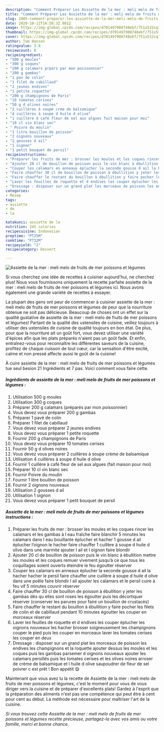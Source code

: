 ```yaml
---
description: "Comment Préparer Les Assiette de la mer : meli melo de fruits de mer poissons et légumes"
title: "Comment Préparer Les Assiette de la mer : meli melo de fruits de mer poissons et légumes"
slug: 1805-comment-preparer-les-assiette-de-la-mer-meli-melo-de-fruits-de-mer-poissons-et-legumes
date: 2020-10-12T16:58:32.801Z
image: https://img-global.cpcdn.com/recipes/d701497908748ebf/751x532cq70/assiette-de-la-mer-meli-melo-de-fruits-de-mer-poissons-et-legumes-photo-principale-de-la-recette.jpg
thumbnail: https://img-global.cpcdn.com/recipes/d701497908748ebf/751x532cq70/assiette-de-la-mer-meli-melo-de-fruits-de-mer-poissons-et-legumes-photo-principale-de-la-recette.jpg
cover: https://img-global.cpcdn.com/recipes/d701497908748ebf/751x532cq70/assiette-de-la-mer-meli-melo-de-fruits-de-mer-poissons-et-legumes-photo-principale-de-la-recette.jpg
author: Tom Hanson
ratingvalue: 3.8
reviewcount: 8
recipeingredient:
- "500 g moules"
- "300 g coques"
- "200 g calamars prpars par mon poissonnier"
- "200 g gambas"
- "1 pav de colin"
- "1 filet de cabillaud"
- "2 jeunes endives"
- "1 petite roquette"
- "200 g champignons de Paris"
- "10 tomates cerises"
- "50 g d olives noires"
- "2 cuillères à soupe crme de balsamique"
- "4 cuillères à soupe d huile d olive"
- "1 cuillère à café fleur de sel aux algues fait maison pour moi"
- "10 cl vin blanc sec"
- " Poivre du moulin"
- "1 litre bouillon de poisson"
- "2 oignons nouveaux"
- "2 gousses d ail"
- "1 oignon"
- "1 petit bouquet de persil"
recipeinstructions:
- "Préparer les fruits de mer : brosser les moules et les coques rincer les calamars et les gambas à l eau fraîche faire blanchir 5 minutes les calamars dans l eau bouillante éplucher et hacher 1 gousse d ail éplucher l’oignon le hacher faire chauffer 1 cuillère à soupe d huile d olive dans une marmite ajouter l ail et l oignon faire blondir"
- "Ajouter 20 cl de bouillon de poisson puis le vin blanc à ébullition mettre les moules et les coques remuer vivement jusqu’à ce que tous les coquillages soient ouverts éteindre le feu égoutter réserver"
- "Couper les calamars en anneaux éplucher la seconde gousse d ail la hacher hacher le persil faire chauffer une cuillère à soupe d huile d olive dans une poêle faire blondir l ail ajouter les calamars et le persil cuire à feu vif 5 minutes couvrir réserver"
- "Faire chauffer 30 cl de bouillon de poisson à ébullition y jeter les gambas dés qu elles sont roses les égoutter puis les décortiquer réserver (conserver les parures pour faire un bouillon de crustacés)"
- "Faire chauffer le restant du bouillon à ébullition y faire pocher les filets de colin et de cabillaud pendant 10 minutes égoutter les couper en morceaux réserver"
- "Laver les feuilles de roquette et d endives les couper éplucher les oignons nouveaux les hacher brosser soigneusement les champignons couper le pied puis les couper en morceaux laver les tomates cerises les couper en deux"
- "Dressage : disposer sur un grand plat les morceaux de poisson les endives les champignons et la roquette ajouter dessus les moules et les coques puis les gambas parsemer d oignons nouveaux ajouter les calamars persillés puis les tomates cerises et les olives noires arroser de crème de balsamique et l huile d olive saupoudrer de fleur de sel poivrer c est prêt ! Bon appétit 😋"
categories:
- Resep
tags:
- assiette
- de
- la

katakunci: assiette de la 
nutrition: 245 calories
recipecuisine: Indonesian
preptime: "PT25M"
cooktime: "PT32M"
recipeyield: "2"
recipecategory: Dessert

---
```



![Assiette de la mer : meli melo de fruits de mer poissons et légumes](https://img-global.cpcdn.com/recipes/d701497908748ebf/751x532cq70/assiette-de-la-mer-meli-melo-de-fruits-de-mer-poissons-et-legumes-photo-principale-de-la-recette.jpg)

Si vous cherchez une idée de recettes à cuisiner aujourd'hui, ne cherchez plus! Nous vous fournissons uniquement la recette parfaite assiette de la mer : meli melo de fruits de mer poissons et légumes ici. Nous avons également une grande variété de recettes à essayer.

La plupart des gens ont peur de commencer à cuisiner assiette de la mer : meli melo de fruits de mer poissons et légumes de peur que la nourriture obtenue ne soit pas délicieuse. Beaucoup de choses ont un effet sur la qualité gustative de assiette de la mer : meli melo de fruits de mer poissons et légumes! Partant de la qualité des ustensiles de cuisine, veillez toujours à utiliser des ustensiles de cuisine de qualité toujours en bon état. De plus, pour que la nourriture ait un goût fort, vous devez utiliser une variété d'épices afin que les plats préparés n'aient pas un goût fade. Et enfin, entraînez-vous pour reconnaître les différentes saveurs de la cuisine, profitez de chaque cuisson de tout cœur, car la sensation d'être excité, calme et non pressé affecte aussi le goût de la cuisine!

<!--inarticleads1-->

À cuire assiette de la mer : meli melo de fruits de mer poissons et légumes tue seul besion 21 Ingrédients et 7 pas. Voici comment vous faire cette.

##### Ingrédients de assiette de la mer : meli melo de fruits de mer poissons et légumes :

1. Utilisation 500 g moules
1. Utilisation 300 g coques
1. Préparer 200 g calamars (préparés par mon poissonnier)
1. Vous devez vous préparer 200 g gambas
1. Préparer 1 pavé de colin
1. Préparer 1 filet de cabillaud
1. Vous devez vous préparer 2 jeunes endives
1. Vous devez vous préparer 1 petite roquette
1. Fournir 200 g champignons de Paris
1. Vous devez vous préparer 10 tomates cerises
1. Fournir 50 g d olives noires
1. Vous devez vous préparer 2 cuillères à soupe crème de balsamique
1. Utilisation 4 cuillères à soupe d huile d olive
1. Fournir 1 cuillère à café fleur de sel aux algues (fait maison pour moi)
1. Préparer 10 cl vin blanc sec
1. Fournir  Poivre du moulin
1. Fournir 1 litre bouillon de poisson
1. Fournir 2 oignons nouveaux
1. Utilisation 2 gousses d ail
1. Utilisation 1 oignon
1. Vous devez vous préparer 1 petit bouquet de persil




<!--inarticleads2-->

##### Assiette de la mer : meli melo de fruits de mer poissons et légumes instructions :

1. Préparer les fruits de mer : brosser les moules et les coques rincer les calamars et les gambas à l eau fraîche faire blanchir 5 minutes les calamars dans l eau bouillante éplucher et hacher 1 gousse d ail éplucher l’oignon le hacher faire chauffer 1 cuillère à soupe d huile d olive dans une marmite ajouter l ail et l oignon faire blondir
1. Ajouter 20 cl de bouillon de poisson puis le vin blanc à ébullition mettre les moules et les coques remuer vivement jusqu’à ce que tous les coquillages soient ouverts éteindre le feu égoutter réserver
1. Couper les calamars en anneaux éplucher la seconde gousse d ail la hacher hacher le persil faire chauffer une cuillère à soupe d huile d olive dans une poêle faire blondir l ail ajouter les calamars et le persil cuire à feu vif 5 minutes couvrir réserver
1. Faire chauffer 30 cl de bouillon de poisson à ébullition y jeter les gambas dés qu elles sont roses les égoutter puis les décortiquer réserver (conserver les parures pour faire un bouillon de crustacés)
1. Faire chauffer le restant du bouillon à ébullition y faire pocher les filets de colin et de cabillaud pendant 10 minutes égoutter les couper en morceaux réserver
1. Laver les feuilles de roquette et d endives les couper éplucher les oignons nouveaux les hacher brosser soigneusement les champignons couper le pied puis les couper en morceaux laver les tomates cerises les couper en deux
1. Dressage : disposer sur un grand plat les morceaux de poisson les endives les champignons et la roquette ajouter dessus les moules et les coques puis les gambas parsemer d oignons nouveaux ajouter les calamars persillés puis les tomates cerises et les olives noires arroser de crème de balsamique et l huile d olive saupoudrer de fleur de sel poivrer c est prêt ! Bon appétit 😋




<!--inarticleads1-->

<p>
Maintenant que vous avez lu la recette de Assiette de la mer : meli melo de fruits de mer poissons et légumes, c'est le moment pour vous de vous diriger vers la cuisine et de préparer d'excellents plats! Gardez à l'esprit que la préparation des aliments n'est pas une compétence qui peut être à cent pour cent au début. La méthode est nécessaire pour maîtriser l'art de la cuisine.
</p>

<p>
<i>Si vous trouvez cette Assiette de la mer : meli melo de fruits de mer poissons et légumes recette précieuse, partagez-la avec vos amis ou votre famille, merci et bonne chance.</i>
</p>
